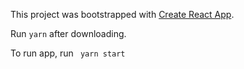 This project was bootstrapped with [Create React App](https://github.com/facebook/create-react-app).

Run `yarn` after downloading.

To run app, run ` yarn start`
